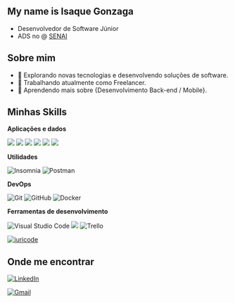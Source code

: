 ## My name is Isaque Gonzaga

-  Desenvolvedor de Software Júnior
-  ADS no @ [SENAI](https://www.senaibahia.com.br/)

## Sobre mim

- 🤔 Explorando novas tecnologias e desenvolvendo soluções de software.
- 💼 Trabalhando atualmente como Freelancer.
- 🌱 Aprendendo mais sobre {Desenvolvimento Back-end / Mobile}.

## Minhas Skills

**Aplicações e dados**

<img src="https://img.shields.io/badge/Java-ED8B00?style=for-the-badge&logo=java&logoColor=white" /> <img src="https://img.shields.io/badge/HTML5-E34F26?style=for-the-badge&logo=html5&logoColor=white" /> <img src="https://img.shields.io/badge/CSS3-1572B6?style=for-the-badge&logo=css3&logoColor=white" /> <img src="https://img.shields.io/badge/Javascript-323330?style=for-the-badge&logo=javascript&logoColor=F7DF1E" /> <img src="https://img.shields.io/badge/Spring-6DB33F?style=for-the-badge&logo=spring&logoColor=white" /> <img src="https://img.shields.io/badge/MySQL-00000F?style=for-the-badge&logo=mysql&logoColor=white" />

**Utilidades**

![Insomnia](https://img.shields.io/badge/-Insomnia-333333?style=flat&logo=insomnia)
![Postman](https://img.shields.io/badge/-Postman-333333?style=flat&logo=postman)

**DevOps**

![Git](https://img.shields.io/badge/-Git-333333?style=flat&logo=git)
![GitHub](https://img.shields.io/badge/-GitHub-333333?style=flat&logo=github)
![Docker](https://img.shields.io/badge/-Docker-333333?style=flat&logo=docker)

**Ferramentas de desenvolvimento**

![Visual Studio Code](https://img.shields.io/badge/-Visual%20Studio%20Code-333333?style=flat&logo=visual-studio-code&logoColor=007ACC)
<img src="https://img.shields.io/badge/-Intellij-333333?style=flat&logo=intellij-idea&logoColor=00000">
![Trello](https://img.shields.io/badge/-Trello-333333?style=flat&logo=trello&logoColor=007ACC)

[![iuricode](https://github-readme-stats.vercel.app/api/top-langs/?username=Isaqueacc&hide=html&layout=compact&theme=dark)](https://github.com/anuraghazra/github-readme-stats)

## Onde me encontrar

 <a href="#" title="LinkedIn">
  <img src="https://img.shields.io/badge/-Linkedin-0e76a8?style=flat-square&logo=Linkedin&logoColor=white&link=https://www.linkedin.com/in/isaquegonzaga/"alt="LinkedIn"/></a><p align="left">  <a href="#" title="Gmail"> <img src="https://img.shields.io/badge/-Gmail-FF0000?style=flat-square&labelColor=FF0000&logo=gmail&logoColor=white&link=gonzagaisaque4@gmail.com" alt="Gmail"/></a>
